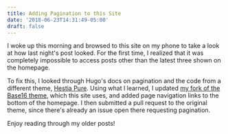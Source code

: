 ```yaml
---
title: Adding Pagination to this Site
date: '2018-06-23T14:31:49-05:00'
draft: false
---
```

I woke up this morning and browsed to this site on my phone to take a look at how last night's post looked. For the first time, I realized that it was completely impossible to access posts other than the latest three shown on the homepage.

To fix this, I looked through Hugo's docs on pagination and the code from a different theme, [Hestia Pure](https://github.com/diwao/hestia-pure). Using what I learned, I updated [my fork of the Base16 theme](https://github.com/keanemind/hugo-base16-theme), which this site uses, and added page navigation links to the bottom of the homepage. I then submitted a pull request to the original theme, since there's already an issue open there requesting pagination.

Enjoy reading through my older posts!
